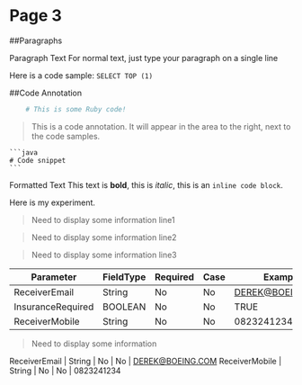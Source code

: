 # Page 3

##Paragraphs

Paragraph Text
For normal text, just type your paragraph on a single line

Here is a code sample: `SELECT TOP (1)`


##Code Annotation

```ruby
	# This is some Ruby code!
```

> This is a code annotation. It will appear in the area to the right, next to the code samples.


    ```java
	# Code snippet
    ```


Formatted Text
This text is **bold**, this is *italic*, this is an `inline code block`.



<aside class="notice">
    Here is my experiment.

</aside>

> Need to display some information line1

> Need to display some information line2



> Need to display some information line3

Parameter | FieldType | Required | Case | Example
--------- | --------- | -------- | ---- | ------- 
ReceiverEmail      | String | No  | No  | DEREK@BOEING.COM
InsuranceRequired | BOOLEAN | No  | No  | TRUE
ReceiverMobile | String | No | No | 0823241234

> Need to display some information

ReceiverEmail      | String | No  | No  | DEREK@BOEING.COM
ReceiverMobile | String | No | No | 0823241234


